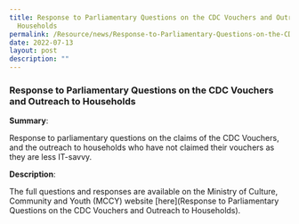 ```yaml
---
title: Response to Parliamentary Questions on the CDC Vouchers and Outreach to
  Households
permalink: /Resource/news/Response-to-Parliamentary-Questions-on-the-CDC-Vouchers-and-Outreach-to-Households
date: 2022-07-13
layout: post
description: ""
---
```

### Response to Parliamentary Questions on the CDC Vouchers and Outreach to Households

**Summary**: 

Response to parliamentary questions on the claims of the CDC Vouchers, and the outreach to households who have not claimed their vouchers as they are less IT-savvy. 

**Description**: 

The full questions and responses are available on the Ministry of Culture, Community and Youth (MCCY) website [here](Response to Parliamentary Questions on the CDC Vouchers and Outreach to Households).